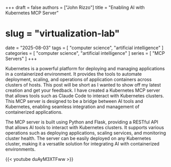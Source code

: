 +++
draft = false
authors = ["John Rizzo"]
title = "Enabling AI with Kubernetes MCP Server"
# slug = "virtualization-lab"
date = "2025-08-03"
tags = [
  "computer science",
  "artificial intelligence"
]
categories = [
  "computer science",
  "artificial intelligence"
]
series = [
  "MCP Servers"
]
+++

Kubernetes is a powerful platform for deploying and managing applications in a containerized environment. It provides the tools to automate deployment, scaling, and operations of application containers across clusters of hosts. This post will be short as I wanted to show off my latest creation and get your feedback.  I have created a Kubernetes MCP server that allows tools such as Claude Code to interact with Kubernetes clusters. This MCP server is designed to be a bridge between AI tools and Kubernetes, enabling seamless integration and management of containerized applications.

The MCP server is built using Python and Flask, providing a RESTful API that allows AI tools to interact with Kubernetes clusters. It supports various operations such as deploying applications, scaling services, and monitoring cluster health. The server can be easily deployed on any Kubernetes cluster, making it a versatile solution for integrating AI with containerized environments.

{{< youtube duAyM3XTFww >}}